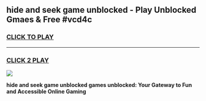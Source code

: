 
## hide and seek game unblocked - Play Unblocked Gmaes & Free #vcd4c
<h3>
<a href="https://premium.freeplayer.one?title=hide_and_seek_game_unblocked&ref=01M">CLICK TO PLAY</a></h3>
<hr>

<h3>
<a href="https://premium.freeplayer.one?title=hide_and_seek_game_unblocked&ref=01M">CLICK 2 PLAY</a>
  
</h3>

<a href="https://premium.freeplayer.one?title=hide_and_seek_game_unblocked&ref=01M"><img src="https://clearcache.store/games.png"></a>


**hide and seek game unblocked games unblocked: Your Gateway to Fun and Accessible Online Gaming**
